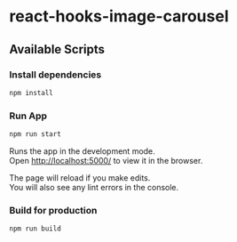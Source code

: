 # react-hooks-image-carousel

## Available Scripts

### Install dependencies

```bash
npm install
```

### Run App

```bash
npm run start
```

Runs the app in the development mode.<br />
Open [http://localhost:5000/](http://localhost:5000/) to view it in the browser.

The page will reload if you make edits.<br />
You will also see any lint errors in the console.

### Build for production

```bash
npm run build
```
